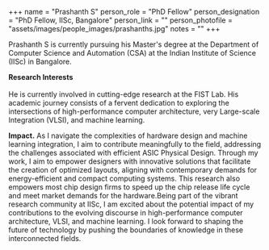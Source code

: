 +++
name = "Prashanth S"
person_role = "PhD Fellow"
person_designation = "PhD Fellow, IISc, Bangalore"
person_link = ""
person_photofile = "assets/images/people_images/prashanths.jpg"
notes = ""
+++

 
Prashanth S is currently pursuing his Master's degree at the Department of Computer Science and Automation (CSA) at the Indian Institute of Science (IISc) in Bangalore.

<b>Research Interests</b>
<br><br>
He is currently involved in cutting-edge research at the FIST Lab. His academic journey consists of a fervent dedication to exploring the intersections of high-performance computer architecture, very Large-scale Integration (VLSI), and machine learning.


<b>Impact.</b> As I navigate the complexities of hardware design and machine learning integration, I aim to contribute meaningfully to the field, addressing the challenges associated with efficient ASIC Physical Design. Through my work, I aim to empower designers with innovative solutions that facilitate the creation of optimized layouts, aligning with contemporary demands for energy-efficient and compact computing systems. This research also empowers most chip design firms to speed up the chip release life cycle and meet market demands for the hardware.Being part of the vibrant research community at IISc, I am excited about the potential impact of my contributions to the evolving discourse in high-performance computer architecture, VLSI, and machine learning. I look forward to shaping the future of technology by pushing the boundaries of knowledge in these interconnected fields.



